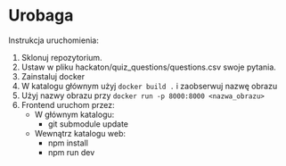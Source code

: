 
# Urobaga

Instrukcja uruchomienia:

1. Sklonuj repozytorium.
2. Ustaw w pliku hackaton/quiz_questions/questions.csv swoje pytania.
3. Zainstaluj docker
4. W katalogu głównym użyj `docker build .` i zaobserwuj nazwę obrazu
5. Użyj nazwy obrazu przy `docker run -p 8000:8000 <nazwa_obrazu>`
6. Frontend uruchom przez:
   - W głównym katalogu:
     - git submodule update
   - Wewnątrz katalogu web:
     - npm install
     - npm run dev
